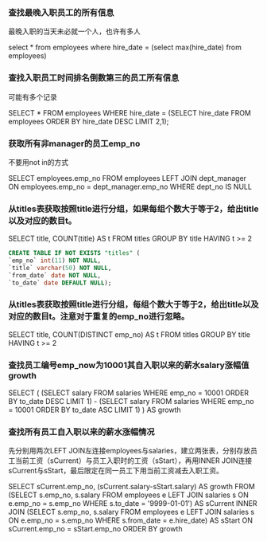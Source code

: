 ### 查找最晚入职员工的所有信息

最晚入职的当天未必就一个人，也许有多人

select * from employees
where hire_date =
(select max(hire_date) from employees)

### 查找入职员工时间排名倒数第三的员工所有信息

可能有多个记录

SELECT * FROM employees
WHERE hire_date =
(SELECT hire_date FROM employees ORDER BY hire_date DESC LIMIT 2,1);


### 获取所有非manager的员工emp_no

不要用not in的方式

SELECT employees.emp_no FROM employees LEFT JOIN dept_manager
ON employees.emp_no = dept_manager.emp_no
WHERE dept_no IS NULL

### 从titles表获取按照title进行分组，如果每组个数大于等于2，给出title以及对应的数目t。

SELECT title, COUNT(title) AS t FROM titles
GROUP BY title HAVING t >= 2

```sql
CREATE TABLE IF NOT EXISTS "titles" (
`emp_no` int(11) NOT NULL,
`title` varchar(50) NOT NULL,
`from_date` date NOT NULL,
`to_date` date DEFAULT NULL);
```

### 从titles表获取按照title进行分组，每组个数大于等于2，给出title以及对应的数目t。注意对于重复的emp_no进行忽略。

SELECT title, COUNT(DISTINCT emp_no) AS t FROM titles
GROUP BY title HAVING t >= 2

### 查找员工编号emp_now为10001其自入职以来的薪水salary涨幅值growth

SELECT (
(SELECT salary FROM salaries WHERE emp_no = 10001 ORDER BY to_date DESC LIMIT 1) -
(SELECT salary FROM salaries WHERE emp_no = 10001 ORDER BY to_date ASC LIMIT 1)
) AS growth

### 查找所有员工自入职以来的薪水涨幅情况

先分别用两次LEFT JOIN左连接employees与salaries，建立两张表，分别存放员工当前工资（sCurrent）与员工入职时的工资（sStart），再用INNER JOIN连接sCurrent与sStart，最后限定在同一员工下用当前工资减去入职工资。

SELECT sCurrent.emp_no, (sCurrent.salary-sStart.salary) AS growth
FROM (SELECT s.emp_no, s.salary FROM employees e LEFT JOIN salaries s ON e.emp_no = s.emp_no WHERE s.to_date = '9999-01-01') AS sCurrent
INNER JOIN (SELECT s.emp_no, s.salary FROM employees e LEFT JOIN salaries s ON e.emp_no = s.emp_no WHERE s.from_date = e.hire_date) AS sStart
ON sCurrent.emp_no = sStart.emp_no
ORDER BY growth

###
###

###
###
###






























#
